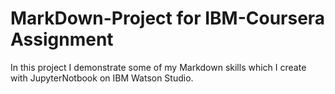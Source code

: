 # MarkDown-Project for IBM-Coursera Assignment
In this project I demonstrate some of my Markdown skills which I create with JupyterNotbook on IBM Watson Studio.
